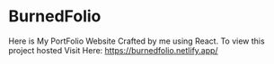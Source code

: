 # BurnedFolio
Here is My PortFolio Website Crafted by me using React.
To view this project hosted Visit Here:
 https://burnedfolio.netlify.app/
